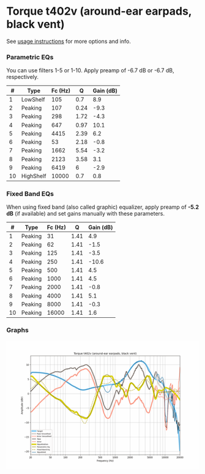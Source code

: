 # Torque t402v (around-ear earpads, black vent)
See [usage instructions](https://github.com/jaakkopasanen/AutoEq#usage) for more options and info.

### Parametric EQs
You can use filters 1-5 or 1-10. Apply preamp of -6.7 dB or -6.7 dB, respectively.

|   # | Type      |   Fc (Hz) |    Q |   Gain (dB) |
|-----|-----------|-----------|------|-------------|
|   1 | LowShelf  |       105 | 0.7  |         8.9 |
|   2 | Peaking   |       107 | 0.24 |        -9.3 |
|   3 | Peaking   |       298 | 1.72 |        -4.3 |
|   4 | Peaking   |       647 | 0.97 |        10.1 |
|   5 | Peaking   |      4415 | 2.39 |         6.2 |
|   6 | Peaking   |        53 | 2.18 |        -0.8 |
|   7 | Peaking   |      1662 | 5.54 |        -3.2 |
|   8 | Peaking   |      2123 | 3.58 |         3.1 |
|   9 | Peaking   |      6419 | 6    |        -2.9 |
|  10 | HighShelf |     10000 | 0.7  |         0.8 |

### Fixed Band EQs
When using fixed band (also called graphic) equalizer, apply preamp of **-5.2 dB** (if available) and set gains manually with these parameters.

|   # | Type    |   Fc (Hz) |    Q |   Gain (dB) |
|-----|---------|-----------|------|-------------|
|   1 | Peaking |        31 | 1.41 |         4.9 |
|   2 | Peaking |        62 | 1.41 |        -1.5 |
|   3 | Peaking |       125 | 1.41 |        -3.5 |
|   4 | Peaking |       250 | 1.41 |       -10.6 |
|   5 | Peaking |       500 | 1.41 |         4.5 |
|   6 | Peaking |      1000 | 1.41 |         4.5 |
|   7 | Peaking |      2000 | 1.41 |        -0.8 |
|   8 | Peaking |      4000 | 1.41 |         5.1 |
|   9 | Peaking |      8000 | 1.41 |        -0.3 |
|  10 | Peaking |     16000 | 1.41 |         1.6 |

### Graphs
![](./Torque%20t402v%20(around-ear%20earpads,%20black%20vent).png)

